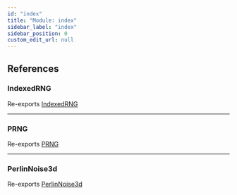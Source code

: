 ```yaml
---
id: "index"
title: "Module: index"
sidebar_label: "index"
sidebar_position: 0
custom_edit_url: null
---
```


## References

### IndexedRNG

Re-exports [IndexedRNG](../classes/IndexedRNG.IndexedRNG.md)

___

### PRNG

Re-exports [PRNG](../enums/seededRandom_Rand.PRNG.md)

___

### PerlinNoise3d

Re-exports [PerlinNoise3d](../classes/perlin.PerlinNoise3d.md)
